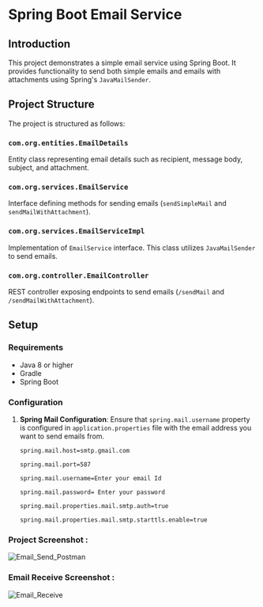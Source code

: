# Spring Boot Email Service

## Introduction

This project demonstrates a simple email service using Spring Boot. It provides functionality to send both simple emails and emails with attachments using Spring's `JavaMailSender`.

## Project Structure

The project is structured as follows:

### `com.org.entities.EmailDetails`

Entity class representing email details such as recipient, message body, subject, and attachment.

### `com.org.services.EmailService`

Interface defining methods for sending emails (`sendSimpleMail` and `sendMailWithAttachment`).

### `com.org.services.EmailServiceImpl`

Implementation of `EmailService` interface. This class utilizes `JavaMailSender` to send emails.

### `com.org.controller.EmailController`

REST controller exposing endpoints to send emails (`/sendMail` and `/sendMailWithAttachment`).

## Setup

### Requirements

- Java 8 or higher
- Gradle 
- Spring Boot

### Configuration

1. **Spring Mail Configuration**: Ensure that `spring.mail.username` property is configured in `application.properties` file with the email address you want to send emails from.

   ```properties
   spring.mail.host=smtp.gmail.com

   spring.mail.port=587
   
   spring.mail.username=Enter your email Id
   
   spring.mail.password= Enter your password
   
   spring.mail.properties.mail.smtp.auth=true
   
   spring.mail.properties.mail.smtp.starttls.enable=true

### Project Screenshot : 
![Email_Send_Postman](https://github.com/nikhilshinde95/Spring_Boot_Email_Service_App/assets/171656624/7cdeb435-1342-4a74-bcad-fd41a4d3d474)

### Email Receive Screenshot : 

![Email_Receive](https://github.com/nikhilshinde95/Spring_Boot_Email_Service_App/assets/171656624/96f6ee27-cd20-41e2-aebd-ea0e9998f321)

